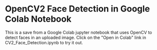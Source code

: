 # OpenCV2 Face Detection in Google Colab Notebook

This is a save from a Google Colab jupyter notebook that uses OpenCV to detect faces in an uploaded image.  Click on the "Open in Colab" link in CV2_Face_Detection.ipynb to try it out.
